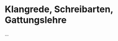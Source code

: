 <!--
author: Dennis Ried
email: dennis.ried@musikwiss.uni-halle.de
version: 1.0.0
language: de
narrator: Deutsch Female
comment: Klangrede, Schreibarten, Gattungslehre (Sitzung 9)
import: https://gitlab.informatik.uni-halle.de/muwi/vl-mugesch-i/-/raw/main/config.md
        https://raw.githubusercontent.com/LiaTemplates/citations/main/README.md

link: ../style.css
-->

# Klangrede, Schreibarten, Gattungslehre

...

